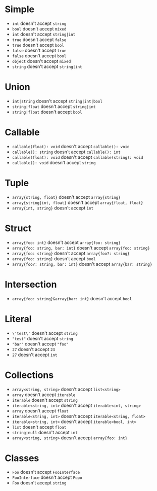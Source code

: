 # Simple
- `int` doesn't accept `string`
- `bool` doesn't accept `mixed`
- `int` doesn't accept `string|int`
- `true` doesn't accept `false`
- `true` doesn't accept `bool`
- `false` doesn't accept `true`
- `false` doesn't accept `bool`
- `object` doesn't accept `mixed`
- `string` doesn't accept `string|int`

# Union
- `int|string` doesn't accept `string|int|bool`
- `string|float` doesn't accept `string|int`
- `string|float` doesn't accept `bool`

# Callable
- `callable(float): void` doesn't accept `callable(): void`
- `callable(): string` doesn't accept `callable(): int`
- `callable(float): void` doesn't accept `callable(string): void`
- `callable(): void` doesn't accept `string`

# Tuple
- `array{string, float}` doesn't accept `array{string}`
- `array{string|int, float}` doesn't accept `array{float, float}`
- `array{int, string}` doesn't accept `int`

# Struct
- `array{foo: int}` doesn't accept `array{foo: string}`
- `array{foo: string, bar: int}` doesn't accept `array{foo: string}`
- `array{foo: string}` doesn't accept `array{foo?: string}`
- `array{foo: string}` doesn't accept `bool`
- `array{foo?: string, bar: int}` doesn't accept `array{bar: string}`

# Intersection
- `array{foo: string}&array{bar: int}` doesn't accept `bool`

# Literal
- `\'test\'` doesn't accept `string`
- `"test"` doesn't accept `string`
- `"bar"` doesn't accept `"foo"`
- `27` doesn't accept `23`
- `27` doesn't accept `int`

# Collections
- `array<string, string>` doesn't accept `list<string>`
- `array` doesn't accept `iterable`
- `iterable` doesn't accept `string`
- `iterable<string, int>` doesn't accept `iterable<int, string>`
- `array` doesn't accept `float`
- `iterable<string, int>` doesn't accept `iterable<string, float>`
- `iterable<string, int>` doesn't accept `iterable<bool, int>`
- `list` doesn't accept `float`
- `string|null` doesn't accept `int`
- `array<string, string>` doesn't accept `array{foo: int}`

# Classes
- `Foo` doesn't accept `FooInterface`
- `FooInterface` doesn't accept `Popo`
- `Foo` doesn't accept `string`
